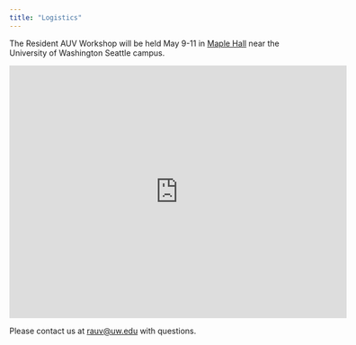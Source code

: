 ```yaml
---
title: "Logistics"
---
```


The Resident AUV Workshop will be held May 9-11 in [Maple Hall](http://uw.edu/maps/?mah) near the University of Washington Seattle campus.

<iframe width="600" height="450" frameborder="0" style="border:0"
src="https://www.google.com/maps/embed/v1/place?q=Maple%20Hall%2C%20University%20of%20Washington&key=AIzaSyBVj9VlR6pL628eRiBS9ks1nFuQduUuyFk" allowfullscreen></iframe>

Please contact us at [rauv@uw.edu](mailto:rauv@uw.edu) with questions.
